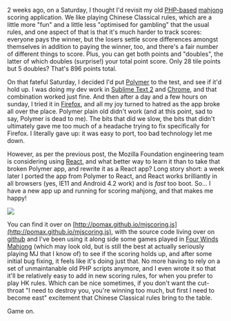 2 weeks ago, on a Saturday, I thought I'd revisit my old [PHP-based](http://pomax.nihongoresources.com/downloads/mjscoring) [mahjong](http://en.wikipedia.org/wiki/Mahjong) scoring application. We like playing Chinese Classical rules, which are a little more "fun" and a little less "optimised for gambling" that the usual rules, and one aspect of that is that it's much harder to track scores: everyone pays the winner, but the losers settle score differences amongst themselves in addition to paying the winner, too, and there's a fair number of different things to score. Plus, you can get both points and "doubles", the latter of which doubles (surprise!) your total point score. Only 28 tile points but 5 doubles? That's 896 points total.

On that fateful Saturday, I decided I'd put [Polymer](https://www.polymer-project.org) to the test, and see if it'd hold up. I was doing my dev work in [Sublime Text 2](http://www.sublimetext.com) and [Chrome](http://www.google.com/chrome), and that combination worked just fine. And then after a day and a few hours on sunday, I tried it in [Firefox](http://firefox.com), and all my joy turned to hatred as the app broke all over the place. Polymer plain old didn't work (and at this point, sad to say, Polymer is dead to me). The bits that did we slow, the bits that didn't ultimately gave me too much of a headache trying to fix specifically for Firefox. I literally gave up: it was easy to port, too bad technology let me down.

However, as per the previous post, the Mozilla Foundation engineering team is considering using [React](http://facebook.github.io/react), and what better way to learn it than to take that broken Polymer app, and rewrite it as a React app? Long story short: a week later I ported the app from Polymer to React, and React works brilliantly in all browsers (yes, IE11 and Android 4.2 work) and is *fast* too boot. So... I have a new app up and running for scoring mahjong, and that makes me happy!

<a href="http://pomax.github.io/mjscoring.js"><img src="/gh-weblog-2/images/mjscoring-screenshot.jpg" class="border"></a>

You can find it over on [http://pomax.github.io/mjscoring.js](http://pomax.github.io/mjscoring.js), with the source code living over on [github](https://github.com/pomax/mjscoring.js) and I've been using it along side some games played in [Four Winds Mahjong](https://www.4windsmj.com) (which may look old, but is still the best at actually seriously playing MJ that I know of) to see if the scoring holds up, and after some initial bug fixing, it feels like it's doing just that. No more having to rely on a set of unmaintanable old PHP scripts anymore, and I even wrote it so that it'll be relatively easy to add in new scoring rules, for when you prefer to play HK rules. Which can be nice sometimes, if you don't want the cut-throat "I need to destroy you, you're winning too much, but first I need to become east" excitement that Chinese Classical rules bring to the table.

Game on.
